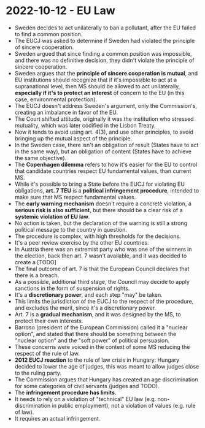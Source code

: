 # 2022-10-12 - EU Law

* Sweden decides to act unilaterally to ban a pollutant, after the EU failed to find a common position.
* The EUCJ was asked to determine if Sweden had violated the principle of sincere cooperation.
* Sweden argued that since finding a common position was impossible, and there was no definitive decision, they didn't violate the principle of sincere cooperation.
* Sweden argues that the **principle of sincere cooperation is mutual**, and EU institutions should recognize that if it's impossible to act at a supranational level, then MS should be allowed to act unilaterally, **especially if it's to protect an interest** of concern to the EU (in this case, environmental protection).
* The EUCJ doesn't address Sweden's argument, only the Commission's, creating an imbalance in favor of the EU.
* The Court shifted attitude, originally it was the institution who stressed mutuality, which was later codified in the Lisbon Treaty.
* Now it tends to avoid using art. 4(3), and use other principles, to avoid bringing up the mutual aspect of the principle.
* In the Sweden case, there isn't an obligation of result (States have to act in the same way), but an obligation of content (States have to achieve the same objective).
* The **Copenhagen dilemma** refers to how it's easier for the EU to control that candidate countries respect EU fundamental values, than current MS.
* While it's possible to bring a State before the EUCJ for violating EU obligations, **art. 7 TEU** is a **political infringement procedure**, intended to make sure that MS respect fundamental values.
* The **early warning mechanism** doesn't require a concrete violation, a **serious risk is also sufficient**, but there should be a clear risk of a **systemic violation of EU law**.
* No action is taken, but the declaration of the warning is still a strong political message to the country in question.
* The procedure is complex, with high thresholds for the decisions.
* It's a peer review exercise by the other EU countries.
* In Austria there was an extremist party who was one of the winners in the election, back then art. 7 wasn't available, and it was decided to create a [TODO]
* The final outcome of art. 7 is that the European Council declares that there is a breach.
* As a possible, additional third stage, the Council may decide to apply sanctions in the form of suspension of rights.
* It's a **discretionary power**, and each step "may" be taken.
* This limits the jurisdiction of the EUCJ to the respect of the procedure, and excludes the merit, since it's a discretionary power.
* Art. 7 is a **gradual mechanism**, and it was designed by the MS, to protect their own interests.
* Barroso (president of the European Commission) called it a "nuclear option", and stated that there should be something between the "nuclear option" and the "soft power" of political persuasion.
* These concerns were voiced in the context of some MS reducing the respect of the rule of law.
* **2012 EUCJ reaction** to the rule of law crisis in Hungary: Hungary decided to lower the age of judges, this was meant to allow judges close to the ruling party.
* The Commission argues that Hungary has created an age discrimination for some categories of civil servants (judges and TODO).
* The **infringement procedure has limits**.
* It needs to rely on a violation of "technical" EU law (e.g. non-discrimination in public employment), not a violation of values (e.g. rule of law).
* It requires an actual infringement.
